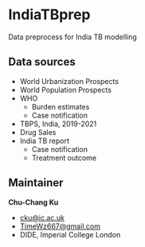 # IndiaTBprep

Data preprocess for India TB modelling


## Data sources

- World Urbanization Prospects
- World Population Prospects
- WHO
  - Burden estimates
  - Case notification
- TBPS, India, 2019-2021
- Drug Sales
- India TB report
  - Case notification
  - Treatment outcome


## Maintainer

**Chu-Chang Ku**

- cku@ic.ac.uk
- TimeWz667@gmail.com
- DIDE, Imperial College London


